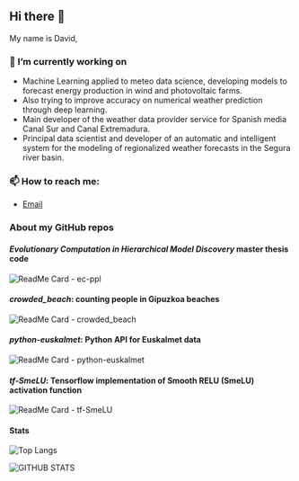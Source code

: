 ## Hi there 👋

My name is David,

### 🔭 I’m currently working on
- Machine Learning applied to meteo data science, developing models to forecast energy production in wind and photovoltaic farms.
- Also trying to improve accuracy on numerical weather prediction through deep learning. 
- Main developer of the weather data provider service for Spanish media Canal Sur and Canal Extremadura.
- Principal data scientist and developer of an automatic and intelligent system for the modeling of regionalized weather forecasts in the Segura river basin.

### 📫 How to reach me:
- [Email](mailto:r3v1@pm.me)

### About my GitHub repos

#### *Evolutionary Computation in Hierarchical Model Discovery* master thesis code
![ReadMe Card - ec-ppl](https://github-readme-stats.vercel.app/api/pin/?username=r3v1&repo=ec-ppl)

#### *crowded_beach*: counting people in Gipuzkoa beaches
![ReadMe Card - crowded_beach](https://github-readme-stats.vercel.app/api/pin/?username=r3v1&repo=crowded_beach)

#### *python-euskalmet*: Python API for Euskalmet data
![ReadMe Card - python-euskalmet](https://github-readme-stats.vercel.app/api/pin/?username=r3v1&repo=python-euskalmet)

#### *tf-SmeLU*: Tensorflow implementation of Smooth RELU (SmeLU) activation function
![ReadMe Card - tf-SmeLU](https://github-readme-stats.vercel.app/api/pin/?username=r3v1&repo=tf-SmeLU)

#### Stats
![Top Langs](https://github-readme-stats.vercel.app/api/top-langs/?username=r3v1&hide=html)

![GITHUB STATS](https://github-readme-stats.vercel.app/api?username=r3v1&&show_icons=true&title_color=ffffff&icon_color=bb2acf&text_color=daf7dc&bg_color=151515)
